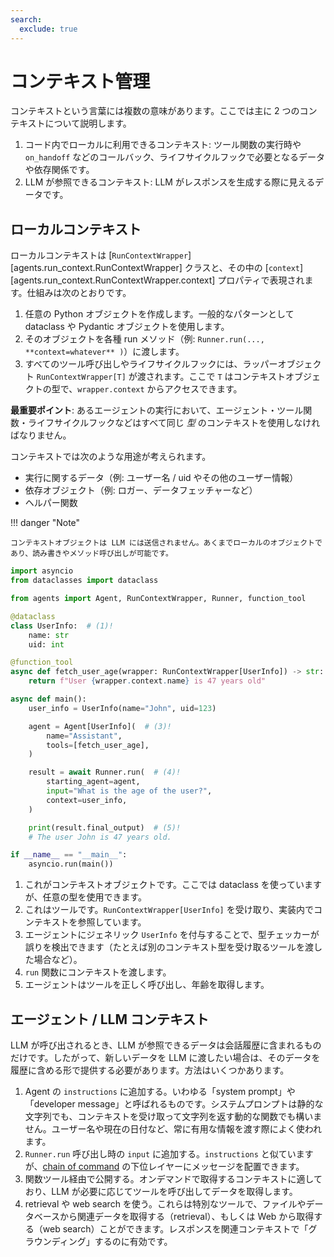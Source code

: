 ```yaml
---
search:
  exclude: true
---
```

# コンテキスト管理

コンテキストという言葉には複数の意味があります。ここでは主に 2 つのコンテキストについて説明します。

1. コード内でローカルに利用できるコンテキスト: ツール関数の実行時や `on_handoff` などのコールバック、ライフサイクルフックで必要となるデータや依存関係です。  
2. LLM が参照できるコンテキスト: LLM がレスポンスを生成する際に見えるデータです。

## ローカルコンテキスト

ローカルコンテキストは [`RunContextWrapper`][agents.run_context.RunContextWrapper] クラスと、その中の [`context`][agents.run_context.RunContextWrapper.context] プロパティで表現されます。仕組みは次のとおりです。

1. 任意の Python オブジェクトを作成します。一般的なパターンとして dataclass や Pydantic オブジェクトを使用します。  
2. そのオブジェクトを各種 run メソッド（例: `Runner.run(..., **context=whatever** )`）に渡します。  
3. すべてのツール呼び出しやライフサイクルフックには、ラッパーオブジェクト `RunContextWrapper[T]` が渡されます。ここで `T` はコンテキストオブジェクトの型で、`wrapper.context` からアクセスできます。

**最重要ポイント**: あるエージェントの実行において、エージェント・ツール関数・ライフサイクルフックなどはすべて同じ _型_ のコンテキストを使用しなければなりません。

コンテキストでは次のような用途が考えられます。

-   実行に関するデータ（例: ユーザー名 / uid やその他のユーザー情報）
-   依存オブジェクト（例: ロガー、データフェッチャーなど）
-   ヘルパー関数

!!! danger "Note"

    コンテキストオブジェクトは LLM には送信されません。あくまでローカルのオブジェクトであり、読み書きやメソッド呼び出しが可能です。

```python
import asyncio
from dataclasses import dataclass

from agents import Agent, RunContextWrapper, Runner, function_tool

@dataclass
class UserInfo:  # (1)!
    name: str
    uid: int

@function_tool
async def fetch_user_age(wrapper: RunContextWrapper[UserInfo]) -> str:  # (2)!
    return f"User {wrapper.context.name} is 47 years old"

async def main():
    user_info = UserInfo(name="John", uid=123)

    agent = Agent[UserInfo](  # (3)!
        name="Assistant",
        tools=[fetch_user_age],
    )

    result = await Runner.run(  # (4)!
        starting_agent=agent,
        input="What is the age of the user?",
        context=user_info,
    )

    print(result.final_output)  # (5)!
    # The user John is 47 years old.

if __name__ == "__main__":
    asyncio.run(main())
```

1. これがコンテキストオブジェクトです。ここでは dataclass を使っていますが、任意の型を使用できます。  
2. これはツールです。`RunContextWrapper[UserInfo]` を受け取り、実装内でコンテキストを参照しています。  
3. エージェントにジェネリック `UserInfo` を付与することで、型チェッカーが誤りを検出できます（たとえば別のコンテキスト型を受け取るツールを渡した場合など）。  
4. `run` 関数にコンテキストを渡します。  
5. エージェントはツールを正しく呼び出し、年齢を取得します。  

## エージェント / LLM コンテキスト

LLM が呼び出されるとき、LLM が参照できるデータは会話履歴に含まれるものだけです。したがって、新しいデータを LLM に渡したい場合は、そのデータを履歴に含める形で提供する必要があります。方法はいくつかあります。

1. Agent の `instructions` に追加する。いわゆる「system prompt」や「developer message」と呼ばれるものです。システムプロンプトは静的な文字列でも、コンテキストを受け取って文字列を返す動的な関数でも構いません。ユーザー名や現在の日付など、常に有用な情報を渡す際によく使われます。  
2. `Runner.run` 呼び出し時の `input` に追加する。`instructions` と似ていますが、[chain of command](https://cdn.openai.com/spec/model-spec-2024-05-08.html#follow-the-chain-of-command) の下位レイヤーにメッセージを配置できます。  
3. 関数ツール経由で公開する。オンデマンドで取得するコンテキストに適しており、LLM が必要に応じてツールを呼び出してデータを取得します。  
4. retrieval や web search を使う。これらは特別なツールで、ファイルやデータベースから関連データを取得する（retrieval）、もしくは Web から取得する（web search）ことができます。レスポンスを関連コンテキストで「グラウンディング」するのに有効です。